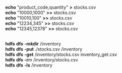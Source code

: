 **echo** "product_code,quantity" **>** stocks.csv
<br>**echo** "10000,1000" **>>** stocks.csv
<br>**echo** "10010,100" **>>** stocks.csv
<br>**echo** "12234,345" **>>** stocks.csv
<br>**echo** "12345,12378" **>>** stocks.csv

<br>**hdfs** **dfs** **-mkdir** /inventory
<br>**hdfs** **dfs** **-put** ./stocks.csv /inventory
<br>**hdfs** **dfs** **-get** /inventory/stocks.csv inventory_get.csv
<br>**hdfs** **dfs** **-r**m /inventory/stocks.csv
<br>**hdfs** **dfs** **-ls** /inventory
